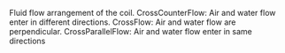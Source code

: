 ﻿Fluid flow arrangement of the coil.
CrossCounterFlow: Air and water flow enter in different directions.
CrossFlow: Air and water flow are perpendicular.
CrossParallelFlow: Air and water flow enter in same directions